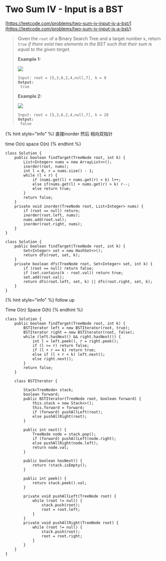 # Two Sum IV - Input is a BST

[https://leetcode.com/problems/two-sum-iv-input-is-a-bst/](https://leetcode.com/problems/two-sum-iv-input-is-a-bst/)

> Given the `root` of a Binary Search Tree and a target number `k`, return _`true` if there exist two elements in the BST such that their sum is equal to the given target_.
>
> &#x20;
>
> **Example 1:**
>
> ![](https://assets.leetcode.com/uploads/2020/09/21/sum\_tree\_1.jpg)
>
> <pre><code>Input: root = [5,3,6,2,4,null,7], k = 9
> <strong>Output:
> </strong> true</code></pre>
>
> **Example 2:**
>
> ![](https://assets.leetcode.com/uploads/2020/09/21/sum\_tree\_2.jpg)
>
> <pre><code>Input: root = [5,3,6,2,4,null,7], k = 28
> <strong>Output:
> </strong> false</code></pre>

{% hint style="info" %}
直接inorder 然后 相向双指针&#x20;

time O(n) space O(n)
{% endhint %}

```
class Solution {
    public boolean findTarget(TreeNode root, int k) {
        List<Integer> nums = new ArrayList<>();
        inorder(root, nums);
        int l = 0, r = nums.size() - 1;
        while (l < r) {
            if (nums.get(l) + nums.get(r) < k) l++;
            else if(nums.get(l) + nums.get(r) > k) r--;
            else return true;
        }
        return false;
    }
    private void inorder(TreeNode root, List<Integer> nums) {
        if (root == null) return;
        inorder(root.left, nums);
        nums.add(root.val);
        inorder(root.right, nums);
    }
}
```

```
class Solution {
    public boolean findTarget(TreeNode root, int k) {
        Set<Integer> set = new HashSet<>();
        return dfs(root, set, k);
    }
    private boolean dfs(TreeNode root, Set<Integer> set, int k) {
        if (root == null) return false;
        if (set.contains(k - root.val)) return true;
        set.add(root.val);
        return dfs(root.left, set, k) || dfs(root.right, set, k);
    }
}
```

{% hint style="info" %}
follow up

Time O(n) Space O(h)
{% endhint %}

```
class Solution {
    public boolean findTarget(TreeNode root, int k) {
        BSTIterator left = new BSTIterator(root, true);
        BSTIterator right = new BSTIterator(root, false);
        while (left.hasNext() && right.hasNext()) {
            int l = left.peek(), r = right.peek();
            if (l >= r) return false;
            if (l + r == k) return true;
            else if (l + r < k) left.next();
            else right.next();
        }
        return false;
    }
    
    class BSTIterator {
    
        Stack<TreeNode> stack;
        boolean forward;
        public BSTIterator(TreeNode root, boolean forward) {
            this.stack = new Stack<>();
            this.forward = forward;
            if (forward) pushAllLeft(root);
            else pushAllRight(root);
        }
    
        public int next() {
            TreeNode node = stack.pop();
            if (forward) pushAllLeft(node.right);
            else pushAllRight(node.left);
            return node.val;
        }
    
        public boolean hasNext() {
            return !stack.isEmpty();
        }
        
        public int peek() {
            return stack.peek().val;
        }
        
        private void pushAllLeft(TreeNode root) {
            while (root != null) {
                stack.push(root);
                root = root.left;
            }
        }
        private void pushAllRight(TreeNode root) {
            while (root != null) {
                stack.push(root);
                root = root.right;
            }
        }
    }
}
```
